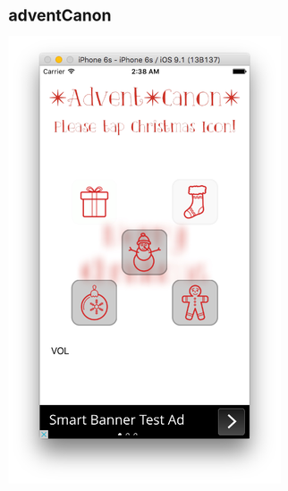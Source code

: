 # adventCanon
![adventCanon](https://github.com/anthrgrnwrld/adventCanon/blob/master/AdventCanon/adventCanonImage.png)
